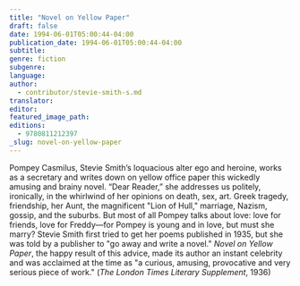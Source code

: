 ```yaml
---
title: "Novel on Yellow Paper"
draft: false
date: 1994-06-01T05:00:44-04:00
publication_date: 1994-06-01T05:00:44-04:00
subtitle:
genre: fiction
subgenre:
language:
author:
  - contributor/stevie-smith-s.md
translator:
editor:
featured_image_path:
editions:
  - 9780811212397
_slug: novel-on-yellow-paper
---
```


Pompey Casmilus, Stevie Smith’s loquacious alter ego and heroine, works as a secretary and writes down on yellow office paper this wickedly amusing and brainy novel. “Dear Reader,” she addresses us politely, ironically, in the whirlwind of her opinions on death, sex, art. Greek tragedy, friendship, her Aunt, the magnificent "Lion of Hull," marriage, Nazism, gossip, and the suburbs. But most of all Pompey talks about love: love for friends, love for Freddy––for Pompey is young and in love, but must she marry? Stevie Smith first tried to get her poems published in 1935, but she was told by a publisher to "go away and write a novel." _Novel on Yellow Paper_, the happy result of this advice, made its author an instant celebrity and was acclaimed at the time as "a curious, amusing, provocative and very serious piece of work." (_The London Times Literary Supplement_, 1936)

